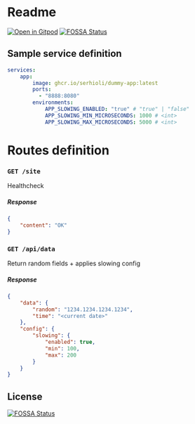 # Readme
[![Open in Gitpod](https://gitpod.io/button/open-in-gitpod.svg)](https://gitpod.io/#serhioli/dummy-app)
[![FOSSA Status](https://app.fossa.com/api/projects/git%2Bgithub.com%2Fserhioli%2Fdummy-app.svg?type=shield)](https://app.fossa.com/projects/git%2Bgithub.com%2Fserhioli%2Fdummy-app?ref=badge_shield)
## Sample service definition
```yaml
services:
    app:
        image: ghcr.io/serhioli/dummy-app:latest
        ports:
          - "8888:8080"
        environments:
            APP_SLOWING_ENABLED: "true" # "true" | "false"
            APP_SLOWING_MIN_MICROSECONDS: 1000 # <int>
            APP_SLOWING_MAX_MICROSECONDS: 5000 # <int>
```
# Routes definition
### `GET /site`
Healthcheck
##### Response
```json
{
    "content": "OK"
}
```

### `GET /api/data`
Return random fields + applies slowing config
##### Response
```json
{
    "data": {
        "random": "1234.1234.1234.1234",
        "time": "<current date>"
    },
    "config": {
        "slowing": {
            "enabled": true,
            "min": 100,
            "max": 200
        }
    }
}
```


## License
[![FOSSA Status](https://app.fossa.com/api/projects/git%2Bgithub.com%2Fserhioli%2Fdummy-app.svg?type=large)](https://app.fossa.com/projects/git%2Bgithub.com%2Fserhioli%2Fdummy-app?ref=badge_large)